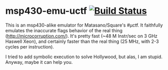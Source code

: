 msp430-emu-uctf [![Build Status](https://travis-ci.org/cemeyer/msp430-emu-uctf.png?branch=master)](https://travis-ci.org/cemeyer/msp430-emu-uctf)
===================

This is an msp430-alike emulator for Matasano/Square's #µctf. It faithfully emulates the inaccurate flags behavior of the real thing (http://microcorruption.com/). It's pretty fast (~48 M Instr/sec on 3 GHz Haswell Xeon), and certainly faster than the real thing (25 MHz, with 2-3 cycles per instruction).

I tried to add symbolic execution to solve Hollywood, but alas, I am stupid. Anyway, maybe it can help you.
